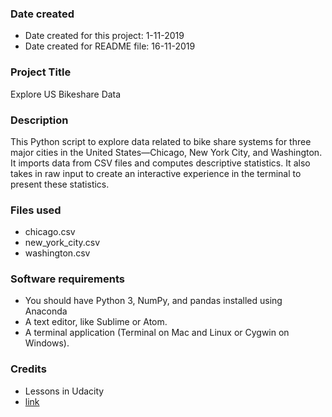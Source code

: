 ### Date created
- Date created for this project: 1-11-2019
- Date created for README file: 16-11-2019

### Project Title
Explore US Bikeshare Data

### Description
This Python script to explore data related to bike share systems for three major cities in the United States—Chicago, New York City, and Washington. It imports data from CSV files and computes descriptive statistics. It also takes in raw input to create an interactive experience in the terminal to present these statistics.

### Files used
- chicago.csv
- new_york_city.csv
- washington.csv

### Software requirements
- You should have Python 3, NumPy, and pandas installed using Anaconda
- A text editor, like Sublime or Atom.
- A terminal application (Terminal on Mac and Linux or Cygwin on Windows).

### Credits
- Lessons in  Udacity
- [link][1]

[1]: https://pandas.pydata.org/pandas-docs/stable/reference/index.html
